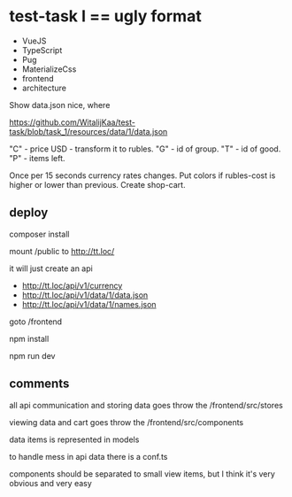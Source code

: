 # test-task I == ugly format

- VueJS
- TypeScript
- Pug
- MaterializeCss
- frontend
- architecture

Show data.json nice, where

https://github.com/WitalijKaa/test-task/blob/task_1/resources/data/1/data.json

"C" - price USD - transform it to rubles.
"G" - id of group.
"T" - id of good.
"P" - items left.

Once per 15 seconds currency rates changes. Put colors if rubles-cost is higher or lower than previous. Create shop-cart.

## deploy

composer install

mount /public to http://tt.loc/

it will just create an api

- http://tt.loc/api/v1/currency
- http://tt.loc/api/v1/data/1/data.json
- http://tt.loc/api/v1/data/1/names.json

goto /frontend

npm install

npm run dev

## comments

all api communication and storing data goes throw the /frontend/src/stores

viewing data and cart goes throw the /frontend/src/components

data items is represented in models

to handle mess in api data there is a conf.ts

components should be separated to small view items, but I think it's very obvious and very easy
